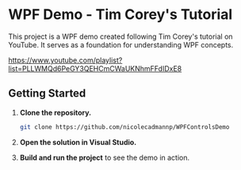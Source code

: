 # WPF Demo - Tim Corey's Tutorial

This project is a WPF demo created following Tim Corey's tutorial on YouTube. It serves as a foundation for understanding WPF concepts.

https://www.youtube.com/playlist?list=PLLWMQd6PeGY3QEHCmCWaUKNhmFFdIDxE8

## Getting Started

1. **Clone the repository.**
   ```bash
   git clone https://github.com/nicolecadmannp/WPFControlsDemo
   ```

2. **Open the solution in Visual Studio.**

3. **Build and run the project** to see the demo in action.

